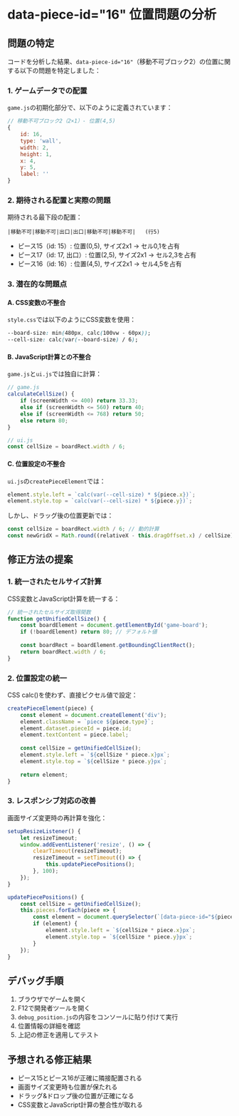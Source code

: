 # data-piece-id="16" 位置問題の分析

## 問題の特定

コードを分析した結果、`data-piece-id="16"`（移動不可ブロック2）の位置に関する以下の問題を特定しました：

### 1. ゲームデータでの配置
`game.js`の初期化部分で、以下のように定義されています：

```javascript
// 移動不可ブロック2（2×1）- 位置(4,5)
{ 
    id: 16, 
    type: 'wall', 
    width: 2, 
    height: 1, 
    x: 4, 
    y: 5, 
    label: '' 
}
```

### 2. 期待される配置と実際の問題

期待される最下段の配置：
```
|移動不可|移動不可|出口|出口|移動不可|移動不可|   (行5)
```

- ピース15（id: 15）: 位置(0,5), サイズ2x1 → セル0,1を占有
- ピース17（id: 17, 出口）: 位置(2,5), サイズ2x1 → セル2,3を占有  
- ピース16（id: 16）: 位置(4,5), サイズ2x1 → セル4,5を占有

### 3. 潜在的な問題点

#### A. CSS変数の不整合
`style.css`では以下のようにCSS変数を使用：
```css
--board-size: min(480px, calc(100vw - 60px));
--cell-size: calc(var(--board-size) / 6);
```

#### B. JavaScript計算との不整合
`game.js`と`ui.js`では独自に計算：
```javascript
// game.js
calculateCellSize() {
    if (screenWidth <= 400) return 33.33;
    else if (screenWidth <= 560) return 40;
    else if (screenWidth <= 768) return 50;
    else return 80;
}

// ui.js  
const cellSize = boardRect.width / 6;
```

#### C. 位置設定の不整合
`ui.js`の`createPieceElement`では：
```javascript
element.style.left = `calc(var(--cell-size) * ${piece.x})`;
element.style.top = `calc(var(--cell-size) * ${piece.y})`;
```

しかし、ドラッグ後の位置更新では：
```javascript
const cellSize = boardRect.width / 6; // 動的計算
const newGridX = Math.round((relativeX - this.dragOffset.x) / cellSize);
```

## 修正方法の提案

### 1. 統一されたセルサイズ計算

CSS変数とJavaScript計算を統一する：

```javascript
// 統一されたセルサイズ取得関数
function getUnifiedCellSize() {
    const boardElement = document.getElementById('game-board');
    if (!boardElement) return 80; // デフォルト値
    
    const boardRect = boardElement.getBoundingClientRect();
    return boardRect.width / 6;
}
```

### 2. 位置設定の統一

CSS calc()を使わず、直接ピクセル値で設定：

```javascript
createPieceElement(piece) {
    const element = document.createElement('div');
    element.className = `piece ${piece.type}`;
    element.dataset.pieceId = piece.id;
    element.textContent = piece.label;
    
    const cellSize = getUnifiedCellSize();
    element.style.left = `${cellSize * piece.x}px`;
    element.style.top = `${cellSize * piece.y}px`;
    
    return element;
}
```

### 3. レスポンシブ対応の改善

画面サイズ変更時の再計算を強化：

```javascript
setupResizeListener() {
    let resizeTimeout;
    window.addEventListener('resize', () => {
        clearTimeout(resizeTimeout);
        resizeTimeout = setTimeout(() => {
            this.updatePiecePositions();
        }, 100);
    });
}

updatePiecePositions() {
    const cellSize = getUnifiedCellSize();
    this.pieces.forEach(piece => {
        const element = document.querySelector(`[data-piece-id="${piece.id}"]`);
        if (element) {
            element.style.left = `${cellSize * piece.x}px`;
            element.style.top = `${cellSize * piece.y}px`;
        }
    });
}
```

## デバッグ手順

1. ブラウザでゲームを開く
2. F12で開発者ツールを開く
3. `debug_position.js`の内容をコンソールに貼り付けて実行
4. 位置情報の詳細を確認
5. 上記の修正を適用してテスト

## 予想される修正結果

- ピース15とピース16が正確に隣接配置される
- 画面サイズ変更時も位置が保たれる
- ドラッグ&ドロップ後の位置が正確になる
- CSS変数とJavaScript計算の整合性が取れる